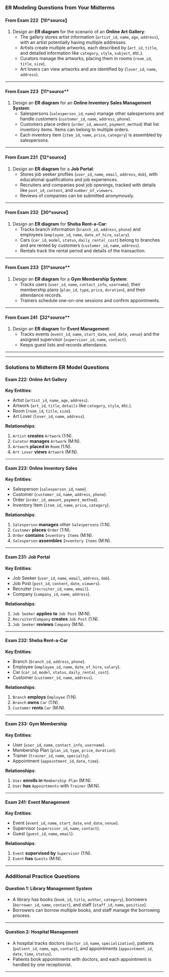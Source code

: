 
### **ER Modeling Questions from Your Midterms**

#### **From Exam 222**【10†source】

1. Design an **ER diagram** for the scenario of an **Online Art Gallery**:
    - The gallery stores artist information (`artist_id`, `name`, `age`, `address`), with an artist potentially having multiple addresses.
    - Artists create multiple artworks, each described by (`art_id`, `title`, and detailed information like `category`, `style`, `subject`, etc.).
    - Curators manage the artworks, placing them in rooms (`room_id`, `title`, `size`).
    - Art lovers can view artworks and are identified by (`lover_id`, `name`, `address`).

---

#### **From Exam 223**【11†source**

1. Design an **ER diagram** for an **Online Inventory Sales Management System**:
    - Salespersons (`salesperson_id`, `name`) manage other salespersons and handle customers (`customer_id`, `name`, `address`, `phone`).
    - Customers place orders (`order_id`, `amount`, `payment_method`) that list inventory items. Items can belong to multiple orders.
    - Each inventory item (`item_id`, `name`, `price`, `category`) is assembled by salespersons.

---

#### **From Exam 231**【12†source】

1. Design an **ER diagram** for a **Job Portal**:
    - Stores job seeker profiles (`user_id`, `name`, `email`, `address`, `dob`), with educational qualifications and job experiences.
    - Recruiters and companies post job openings, tracked with details like `post_id`, `content`, and `number_of_viewers`.
    - Reviews of companies can be submitted anonymously.

---

#### **From Exam 232**【30†source】

1. Design an **ER diagram** for **Sheba Rent-a-Car**:
    - Tracks branch information (`branch_id`, `address`, `phone`) and employees (`employee_id`, `name`, `date_of_hire`, `salary`).
    - Cars (`car_id`, `model`, `status`, `daily_rental_cost`) belong to branches and are rented by customers (`customer_id`, `name`, `address`).
    - Rentals track the rental period and details of the transaction.

---

#### **From Exam 233**【31†source**

1. Design an **ER diagram** for a **Gym Membership System**:
    - Tracks users (`user_id`, `name`, `contact_info`, `username`), their membership plans (`plan_id`, `type`, `price`, `duration`), and their attendance records.
    - Trainers schedule one-on-one sessions and confirm appointments.

---

#### **From Exam 241**【32†source**

1. Design an **ER diagram** for **Event Management**:
    - Tracks events (`event_id`, `name`, `start_date`, `end_date`, `venue`) and the assigned supervisor (`supervisor_id`, `name`, `contact`).
    - Keeps guest lists and records attendance.

---

---

### **Solutions to Midterm ER Model Questions**

#### **Exam 222: Online Art Gallery**

**Key Entities**:

- Artist (`artist_id`, `name`, `age`, `address`).
- Artwork (`art_id`, `title`, `details` like `category`, `style`, etc.).
- Room (`room_id`, `title`, `size`).
- Art Lover (`lover_id`, `name`, `address`).

**Relationships**:

1. `Artist` **creates** `Artwork` (1:N).
2. `Curator` **manages** `Artwork` (M:N).
3. `Artwork` **placed in** `Room` (1:N).
4. `Art Lover` **views** `Artwork` (M:N).

---

#### **Exam 223: Online Inventory Sales**

**Key Entities**:

- Salesperson (`salesperson_id`, `name`).
- Customer (`customer_id`, `name`, `address`, `phone`).
- Order (`order_id`, `amount`, `payment_method`).
- Inventory Item (`item_id`, `name`, `price`, `category`).

**Relationships**:

1. `Salesperson` **manages** other `Salespersons` (1:N).
2. `Customer` **places** `Order` (1:N).
3. `Order` **contains** `Inventory Items` (M:N).
4. `Salesperson` **assembles** `Inventory Items` (M:N).

---

#### **Exam 231: Job Portal**

**Key Entities**:

- Job Seeker (`user_id`, `name`, `email`, `address`, `dob`).
- Job Post (`post_id`, `content`, `date`, `viewers`).
- Recruiter (`recruiter_id`, `name`, `email`).
- Company (`company_id`, `name`, `address`).

**Relationships**:

1. `Job Seeker` **applies to** `Job Post` (M:N).
2. `Recruiter`/`Company` **creates** `Job Post` (1:N).
3. `Job Seeker` **reviews** `Company` (M:N).

---

#### **Exam 232: Sheba Rent-a-Car**

**Key Entities**:

- Branch (`branch_id`, `address`, `phone`).
- Employee (`employee_id`, `name`, `date_of_hire`, `salary`).
- Car (`car_id`, `model`, `status`, `daily_rental_cost`).
- Customer (`customer_id`, `name`, `address`).

**Relationships**:

1. `Branch` **employs** `Employee` (1:N).
2. `Branch` **owns** `Car` (1:N).
3. `Customer` **rents** `Car` (M:N).

---

#### **Exam 233: Gym Membership**

**Key Entities**:

- User (`user_id`, `name`, `contact_info`, `username`).
- Membership Plan (`plan_id`, `type`, `price`, `duration`).
- Trainer (`trainer_id`, `name`, `specialty`).
- Appointment (`appointment_id`, `date`, `time`).

**Relationships**:

1. `User` **enrolls in** `Membership Plan` (M:N).
2. `User` **has** `Appointments` with `Trainer` (M:N).

---

#### **Exam 241: Event Management**

**Key Entities**:

- Event (`event_id`, `name`, `start_date`, `end_date`, `venue`).
- Supervisor (`supervisor_id`, `name`, `contact`).
- Guest (`guest_id`, `name`, `email`).

**Relationships**:

1. `Event` **supervised by** `Supervisor` (1:N).
2. `Event` **has** `Guests` (M:N).

---

### **Additional Practice Questions**

#### **Question 1: Library Management System**

- A library has books (`book_id`, `title`, `author`, `category`), borrowers (`borrower_id`, `name`, `contact`), and staff (`staff_id`, `name`, `position`).
- Borrowers can borrow multiple books, and staff manage the borrowing process.

---

#### **Question 2: Hospital Management**

- A hospital tracks doctors (`doctor_id`, `name`, `specialization`), patients (`patient_id`, `name`, `age`, `contact`), and appointments (`appointment_id`, `date`, `time`, `status`).
- Patients book appointments with doctors, and each appointment is handled by one receptionist.

---
